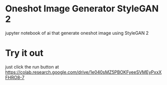 # Oneshot Image Generator StyleGAN 2
jupyter notebook of ai that generate oneshot image using StyleGAN 2

# Try it out
just click the run button at https://colab.research.google.com/drive/1e040sMZ5PBOKFyeeSVMEyPxxXFHRO8-7

